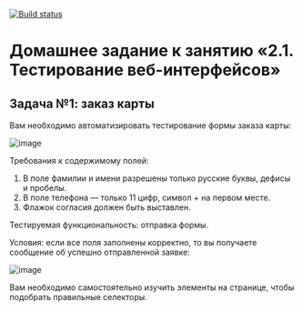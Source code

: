 [![Build status](https://ci.appveyor.com/api/projects/status/bx49s3w1gjwwljpn/branch/main?svg=true)](https://ci.appveyor.com/project/bataltsevV/testcardapplcationform/branch/main)

# Домашнее задание к занятию «2.1. Тестирование веб-интерфейсов»

## Задача №1: заказ карты

Вам необходимо автоматизировать тестирование формы заказа карты:

![image](https://user-images.githubusercontent.com/90219818/217288414-abd8b52d-3de4-4d92-9890-7112a56565ee.png)

Требования к содержимому полей:
1. В поле фамилии и имени разрешены только русские буквы, дефисы и пробелы.
2. В поле телефона — только 11 цифр, символ + на первом месте.
3. Флажок согласия должен быть выставлен.

Тестируемая функциональность: отправка формы.

Условия: если все поля заполнены корректно, то вы получаете сообщение об успешно отправленной заявке:

![image](https://user-images.githubusercontent.com/90219818/217288656-74d318db-7ec0-4f7a-b33e-9a96f85084e3.png)

Вам необходимо самостоятельно изучить элементы на странице, чтобы подобрать правильные селекторы.
